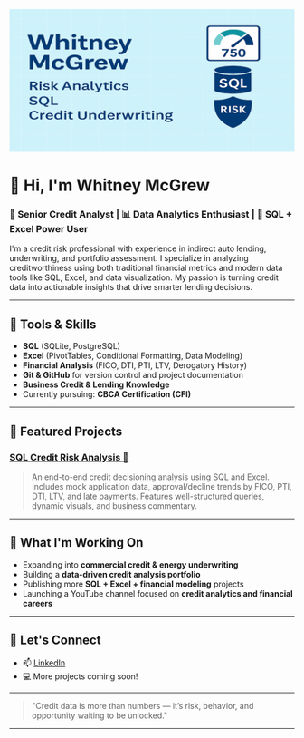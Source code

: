 ![Whitney McGrew Banner](./whitney-mcgrew-banner.png)

# 👋 Hi, I'm Whitney McGrew

### 💼 Senior Credit Analyst | 📊 Data Analytics Enthusiast | 🧠 SQL + Excel Power User

I'm a credit risk professional with experience in indirect auto lending, underwriting, and portfolio assessment. I specialize in analyzing creditworthiness using both traditional financial metrics and modern data tools like SQL, Excel, and data visualization. My passion is turning credit data into actionable insights that drive smarter lending decisions.

---

## 🔧 Tools & Skills
- **SQL** (SQLite, PostgreSQL)
- **Excel** (PivotTables, Conditional Formatting, Data Modeling)
- **Financial Analysis** (FICO, DTI, PTI, LTV, Derogatory History)
- **Git & GitHub** for version control and project documentation
- **Business Credit & Lending Knowledge**
- Currently pursuing: **CBCA Certification (CFI)**

---

## 📁 Featured Projects

### [SQL Credit Risk Analysis 🔗](https://github.com/wtmcgrew/sql-credit-risk-analysis)
> An end-to-end credit decisioning analysis using SQL and Excel. Includes mock application data, approval/decline trends by FICO, PTI, DTI, LTV, and late payments. Features well-structured queries, dynamic visuals, and business commentary.

---

## 📌 What I'm Working On
- Expanding into **commercial credit & energy underwriting**
- Building a **data-driven credit analysis portfolio**
- Publishing more **SQL + Excel + financial modeling** projects
- Launching a YouTube channel focused on **credit analytics and financial careers**

---

## 🤝 Let's Connect
- 📫 [LinkedIn](https://www.linkedin.com/in/whitneymcgrew)
- 💻 More projects coming soon!

---

> "Credit data is more than numbers — it’s risk, behavior, and opportunity waiting to be unlocked."

---

<!---
wtmcgrew/wtmcgrew is a ✨ special ✨ repository because its `README.md` (this file) appears on your GitHub profile.
You can click the Preview link to take a look at your changes.
--->
